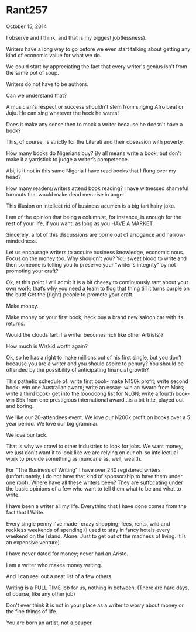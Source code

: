 # Rant257


October 15, 2014

I observe and I think, and that is my biggest job(lessness).

Writers have a long way to go before we even start talking about getting any kind of economic value for what we do. 

We could start by appreciating the fact that every writer's genius isn't from the same pot of soup.

Writers do not have to be authors.

Can we understand that?

A musician's respect or success shouldn't stem from singing Afro beat or Juju. He can sing whatever the heck he wants!

Does it make any sense then to mock a writer because he doesn't have a book? 

This, of course, is strictly for the Literati and their obsession with poverty.

How many books do Nigerians buy? By all means write a book; but don’t make it a yardstick to judge a writer’s competence.

Abi, is it not in this same Nigeria I have read books that I flung over my head?

How many readers/writers attend book reading? I have witnessed shameful turnouts that would make dead men rise in anger.

This illusion on intellect rid of business acumen is a big fart hairy joke.

I am of the opinion that being a columnist, for instance, is enough for the rest of your life, if you want, as long as you HAVE A MARKET. 

Sincerely, a lot of this discussions are borne out of arrogance and narrow-mindedness.

Let us encourage writers to acquire business knowledge, economic nous. Focus on the money too. Why shouldn't you? You sweat blood to write and then someone is telling you to preserve your "writer's integrity" by not promoting your craft?

Ok, at this point I will admit it is a bit cheesy to continuously rant about your own work; that’s why you need a team to flog that thing till it turns purple on the butt! Get the (right) people to promote your craft.

Make money.

Make money on your first book; heck buy a brand new saloon car with its returns.

Would the clouds fart if a writer becomes rich like other Art(ists)?

How much is Wizkid worth again?

Ok, so he has a right to make millions out of his first single, but you don’t because you are a writer and you should aspire to penury? You should be offended by the possibility of anticipating financial growth?
 
This pathetic schedule of: write first book- make N150k profit; write second book- win one Australian award; write an essay- win an Award from Mars; write a third book- get into the loooooong list for NLGN; write a fourth book- win $5k from one prestigious international award…is a bit trite, played out and boring.

We like our 20-attendees event. We love our N200k profit on books over a 5 year period. We love our big grammar.

We love our lack.

That is why we crawl to other industries to look for jobs. We want money, we just don't want it to look like we are relying on our oh-so intellectual work to provide something as mundane as, well, wealth.

For "The Business of Writing" I have over 240 registered writers (unfortunately, I do not have that kind of sponsorship to have them under one roof). Where have all these writers been? They are suffocating under the basic opinions of a few who want to tell them what to be and what to write.

I have been a writer all my life. Everything that I have done comes from the fact that I Write.

Every single penny I've made- crazy shopping; fees, rents, wild and reckless weekends of spending (I used to stay in fancy hotels every weekend on the Island. Alone. Just to get out of the madness of living. It is an expensive venture).

I have never dated for money; never had an Aristo.

I am a writer who makes money writing. 

And I can reel out a neat list of a few others.

Writing is a FULL TIME job for us, nothing in between. (There are hard days, of course, like any other job)

Don't ever think it is not in your place as a writer to worry about money or the fine things of life.

You are born an artist, not a pauper.